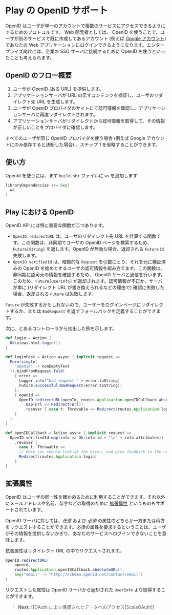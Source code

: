 <!--- Copyright (C) 2009-2013 Typesafe Inc. <http://www.typesafe.com> -->
<!--
# OpenID Support in Play
-->
# Play の OpenID サポート

<!--
OpenID is a protocol for users to access several services with a single account. As a web developer, you can use OpenID to offer users a way to log in using an account they already have, such as their [Google account](https://developers.google.com/accounts/docs/OpenID). In the enterprise, you may be able to use OpenID to connect to a company’s SSO server.
-->
OpenID はユーザが単一のアカウントで複数のサービスにアクセスできるようにするためのプロトコルです。 Web 開発者としては、 OpenID を使うことで、ユーザが別のサービスで既に作成してあるアカウント (例えば [Google アカウント](https://developers.google.com/accounts/docs/OpenID)) であなたの Web アプリケーションにログインできるようになります。エンタープライズ向けには、企業の SSO サーバに接続するために OpenID を使うといったことも考えられます。

<!--
## The OpenID flow in a nutshell
-->
## OpenID のフロー概要

<!--
1. The user gives you his OpenID (a URL).
2. Your server inspects the content behind the URL to produce a URL where you need to redirect the user.
3. The user confirms the authorization on his OpenID provider, and gets redirected back to your server.
4. Your server receives information from that redirect, and checks with the provider that the information is correct.
-->
1. ユーザが OpenID (ある URL) を提供します。
2. アプリケーションサーバが URL の示すコンテンツを検証し、ユーザのリダイレクト先 URL を生成します。
3. ユーザが OpenID プロバイダのサイトにて認可情報を確認し、アプリケーションサーバに再度リダイレクトされます。
4. アプリケーションサーバがリダイレクトから認可情報を取得して、その情報が正しいことをプロバイダに確認します。

<!--
Step 1 may be omitted if all your users are using the same OpenID provider (for example if you decide to rely completely on Google accounts).
-->
すべてのユーザが同じ OpenID プロバイダを使う場合 (例えば Google アカウントにのみ依存すると決断した場合) 、ステップ 1 を省略することができます。

<!--
## Usage
-->
## 使い方

<!--
To use OpenId, first add `ws`  to your `build.sbt` file:
-->
OpenId を使うには、まず `build.sbt` ファイルに `ws` を追加します:

```scala
libraryDependencies ++= Seq(
  ws
)
```

<!--
## OpenID in Play
-->
## Play における OpenID

<!--
The OpenID API has two important functions:
-->
OpenID API には特に重要な関数が二つあります。

<!--
* `OpenID.redirectURL` calculates the URL where you should redirect the user. It involves fetching the user's OpenID page asynchronously, this is why it returns a `Future[String]`. If the OpenID is invalid, the returned `Future` will fail.
* `OpenID.verifiedId` needs an implicit `Request` and inspects it to establish the user information, including his verified OpenID. It will do a call to the OpenID server asynchronously to check the authenticity of the information, this is why a `Future[UserInfo]`  is returned. If the information is not correct or if the server check is false (for example if the redirect URL has been forged), the returned `Future` will fail.
-->
* `OpenID.redirectURL` は、ユーザのリダイレクト先 URL を計算する関数です。この関数は、非同期でユーザの OpenID ページを検索するため、`Future[String]` を返します。OpenID が無効な場合、返却される `Future` は失敗します。
* `OpenID.verifiedId` は、暗黙的な `Request` を引数にとり、それを元に検証済みの OpenID を始めとするユーザの認可情報を組み立てます。この関数は、非同期に認可元の情報を確認するため、 OpenID サーバと通信を行います。このため、`Future[UserInfo]` が返却されます。認可情報が不正か、サーバが単に (リダイレクト URL が書き換えられるなどの理由で) 確認に失敗した場合、返却される `Future` は失敗します。

<!--
If the `Future` fails, you can define a fallback, which redirects back the user to the login page or return a `BadRequest`.
-->
`Future` が失敗するかもしれないので、ユーザーをログインページにリダイレクトするか、または `BadRequest` を返すフォールバックを定義することができます。

<!--
Here is an example of usage (from a controller):
-->
次に、とあるコントローラから抽出した例を示します。

```scala
def login = Action {
  Ok(views.html.login())
}

def loginPost = Action.async { implicit request =>
  Form(single(
    "openid" -> nonEmptyText
  )).bindFromRequest.fold(
    { error =>
      Logger.info("bad request " + error.toString)
      Future.successful(BadRequest(error.toString))
    },
    { openId =>
      OpenID.redirectURL(openId, routes.Application.openIDCallback.absoluteURL())
        .map(url => Redirect(url))
        .recover { case t: Throwable => Redirect(routes.Application.login) }
    }
  )
}

def openIDCallback = Action.async { implicit request =>
  OpenID.verifiedId.map(info => Ok(info.id + "\n" + info.attributes))
    .recover {
      case t: Throwable =>
      // Here you should look at the error, and give feedback to the user
      Redirect(routes.Application.login)
    }
}
```

<!--
## Extended Attributes
-->
## 拡張属性

<!--
The OpenID of a user gives you his identity. The protocol also supports getting [extended attributes](http://openid.net/specs/openid-attribute-exchange-1_0.html) such as the e-mail address, the first name, or the last name.
-->
OpenID はユーザの同一性を確かめるために利用することができます。それ以外にメールアドレスや名前、苗字などの取得のために [拡張属性](http://openid.net/specs/openid-attribute-exchange-1_0.html) というものもサポートされています。

<!--
You may request *optional* attributes and/or *required* attributes from the OpenID server. Asking for required attributes means the user cannot login to your service if he doesn’t provides them.
-->
OpenID サーバに対しては、*任意* および *必須* の属性のどちらか一方または両方をリクエストすることができます。必須の属性を要求するということは、ユーザがその情報を提供しないかぎり、あなたのサービスへログインできないことを意味します。

<!--
Extended attributes are requested in the redirect URL:
-->
拡張属性はリダイレクト URL の中でリクエストされます。

```scala
OpenID.redirectURL(
    openid,
    routes.Application.openIDCallback.absoluteURL(),
    Seq("email" -> "http://schema.openid.net/contact/email")
)
```

<!--
Attributes will then be available in the `UserInfo` provided by the OpenID server.
-->
リクエストした属性は OpenID サーバから返却された `UserInfo` より取得することができます。

<!--
> **Next:** [[Accessing resources protected by OAuth|ScalaOAuth]]
-->
> **Next:** [[OAuth によリ保護されたデータへのアクセス|ScalaOAuth]]
